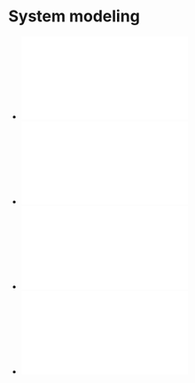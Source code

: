 # System modeling

- ![Activity diagram](./2.1.md)
- ![Sequence diagram for  "a back officer to assign vehicles to janitors and collectors" process](./2.2.md)
- ![Class diagram of Task Assignment module](./2.3.md)
- ![MVP 1: Task Management for back-officer](./2.4.md)